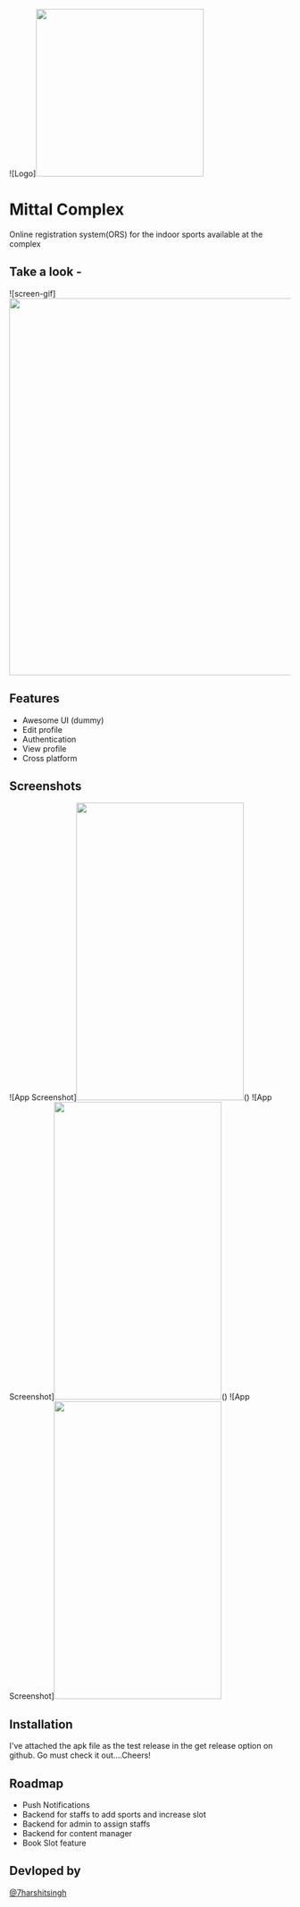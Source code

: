 
![Logo]<img src="https://firebasestorage.googleapis.com/v0/b/mittal-complex.appspot.com/o/0cachedmemory%2Freadme%2Fic.jpg?alt=media&token=8f8de81e-b211-4032-ab43-262e43b592ca" width="300" height="300">


# Mittal Complex

Online registration system(ORS) for the indoor sports available at the complex

## Take a look -

![screen-gif]<img src="https://firebasestorage.googleapis.com/v0/b/mittal-complex.appspot.com/o/0cachedmemory%2Freadme%2Fanigif.gif?alt=media&token=e311e6d2-eb4f-4227-a329-90c01eac8e65" width="1200" height="675">

## Features

- Awesome UI (dummy)
- Edit profile
- Authentication
- View profile
- Cross platform


## Screenshots

![App Screenshot]<img src="https://firebasestorage.googleapis.com/v0/b/mittal-complex.appspot.com/o/0cachedmemory%2Freadme%2Fss1.jpg?alt=media&token=3f54230a-49d8-4f42-959c-028f6f3fa18a" width="300" height="533">() ![App Screenshot]<img src="https://firebasestorage.googleapis.com/v0/b/mittal-complex.appspot.com/o/0cachedmemory%2Freadme%2Fss2.jpg?alt=media&token=a36dfdd5-8736-4a24-b61e-b5fbd410bb95" width="300" height="533">() ![App Screenshot]<img src="https://firebasestorage.googleapis.com/v0/b/mittal-complex.appspot.com/o/0cachedmemory%2Freadme%2Fss3.jpg?alt=media&token=b35af42c-4987-4a94-ba70-52ebc04ea8f1" width="300" height="533">




## Installation

I've attached the apk file as the test release in the get release option on github. Go must check it out....Cheers!


    
## Roadmap

- Push Notifications
- Backend for staffs to add sports and increase slot
- Backend for admin to assign staffs
- Backend for content manager
- Book Slot feature


## Devloped by
[@7harshitsingh](https://www.github.com/7harshitsingh)

